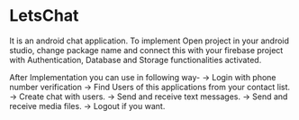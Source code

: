 # LetsChat

It is an android chat application.
To implement Open project in your android studio, change package name and connect this with your firebase project with Authentication, Database and Storage functionalities activated.

After Implementation you can use in following way-
 -> Login with phone number verification
 -> Find Users of this applications from your contact list.
 -> Create chat with users.
 -> Send and receive text messages. 
 -> Send and receive media files.
 -> Logout if you want.
